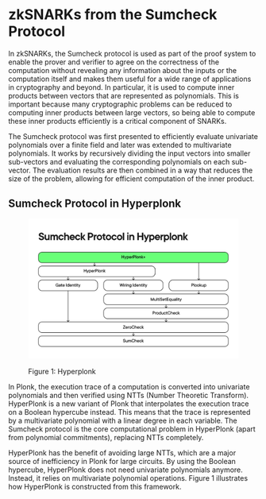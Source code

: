 # zkSNARKs from the Sumcheck Protocol

In zkSNARKs, the Sumcheck protocol is used as part of the proof system to enable the prover and verifier to agree on the correctness of the computation without revealing any information about the inputs or the computation itself and makes them useful for a wide range of applications in cryptography and beyond. In particular, it is used to compute inner products between vectors that are represented as polynomials. This is important because many cryptographic problems can be reduced to computing inner products between large vectors, so being able to compute these inner products efficiently is a critical component of SNARKs.&#x20;

The Sumcheck protocol was first presented to efficiently evaluate univariate polynomials over a finite field and later was extended to multivariate polynomials. It works by recursively dividing the input vectors into smaller sub-vectors and evaluating the corresponding polynomials on each sub-vector. The evaluation results are then combined in a way that reduces the size of the problem, allowing for efficient computation of the inner product.

## Sumcheck Protocol in Hyperplonk

<figure><img src="../../.gitbook/assets/Sumcheck Protocol in Hyperplonk.png" alt=""><figcaption><p>Figure 1: Hyperplonk</p></figcaption></figure>

In Plonk, the execution trace of a computation is converted into univariate polynomials and then verified using NTTs (Number Theoretic Transform). HyperPlonk is a new variant of Plonk that interpolates the execution trace on a Boolean hypercube instead. This means that the trace is represented by a multivariate polynomial with a linear degree in each variable. The Sumcheck protocol is the core computational problem in HyperPlonk (apart from polynomial commitments), replacing NTTs completely.&#x20;

HyperPlonk has the benefit of avoiding large NTTs, which are a major source of inefficiency in Plonk for large circuits. By using the Boolean hypercube, HyperPlonk does not need univariate polynomials anymore. Instead, it relies on multivariate polynomial operations. Figure 1 illustrates how HyperPlonk is constructed from this framework.
